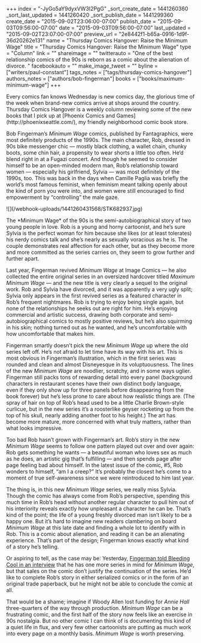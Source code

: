 +++
index = "-JyGo5aY9dyxVW3I2PgG"
_sort_create_date = 1441260360
_sort_last_updated = 1441260420
_sort_publish_date = 1441299360
create_date = "2015-09-02T23:06:00-07:00"
publish_date = "2015-09-03T09:56:00-07:00"
date = "2015-09-03T09:56:00-07:00"
last_updated = "2015-09-02T23:07:00-07:00"
preview_url = "2e8442f1-b65a-0916-1d9f-36d20262e131"
name = "Thursday Comics Hangover: Raise the Minimum Wage"
title = "Thursday Comics Hangover: Raise the Minimum Wage"
type = "Column"
link = ""
shareimage = ""
twitterauto = "One of the best relationship comics of the 90s is reborn as a comic about the alienation of divorce. "
facebookauto = ""
make_image_tweet = ""
byline = ["writers/paul-constant"]
tags_notes = ["tags/thursday-comics-hangover"]
authors_notes = ["authors/bob-fingerman"]
books = ["books/maximum-minimum-wage"]
+++
<p class="intro">Every comics fan knows Wednesday is new comics day, the glorious time of the week when brand-new comics arrive at shops around the country. Thursday Comics Hangover is a weekly column reviewing some of the new books that I pick up at [Phoenix Comics and Games](http://phoenixseattle.com/), my friendly neighborhood comic book store.</p>

Bob Fingerman’s *Minimum Wage* comics, published by Fantagraphics, were most definitely products of the 1990s. The main character, Rob, dressed in 90s bike messenger chic — mostly black clothing, a wallet chain, chunky boots, some chin hair, a propensity to wear shorts a little too often. He’d blend right in at a Fugazi concert. And though he seemed to consider himself to be an open-minded modern man, Rob’s relationship toward women — especially his girlfriend, Sylvia — was most definitely of the 1990s, too. This was back in the days when Camille Paglia was briefly the world’s most famous feminist, when feminism meant talking openly about the kind of porn you were into, and women were still encouraged to find empowerment by “controlling” the male gaze. 

<p class="image-left">![](/webhook-uploads/1441260431568/STK682937.jpg)</p>The *Minimum Wage* of the 90s is the semi-autobiographical story of two young people in love. Rob is a young and horny cartoonist, and he’s sure Sylvia is the perfect woman for him because she likes (or at least tolerates) his nerdy comics talk and she’s nearly as sexually voracious as he is. The couple demonstrates real affection for each other, but as they become more and more committed as the series carries on, they seem to grow further and further apart.

Last year, Fingerman revived *Minimum Wage* at Image Comics — he also collected the entire original series in an oversized hardcover titled *Maximum Minimum Wage* — and the new title is very clearly a sequel to the original work. Rob and Sylvia have divorced, and it was apparently a very ugly split; Sylvia only appears in the first revived series as a featured character in Rob’s frequent nightmares. Rob is trying to enjoy being single again, but none of the relationships he seeks out are right for him. He’s enjoying commercial and artistic success, drawing both corporate and semi-autobiographical comics to mostly positive reviews, but he’s also squirming in his skin; nothing turned out as he wanted, and he’s uncomfortable with how uncomfortable that makes him.

Fingerman smartly doesn’t pick the new *Minimum Wage* up where the old series left off. He’s not afraid to let time have its way with his art. This is most obvious in Fingerman’s illustration, which in the first series was rounded and clean and almost Disneyesque in its voluptuousness. The lines of the  new *Minimum Wage* are noodlier, scratchy, and in some ways uglier. Fingerman still packs tons of rewarding detail into every panel (background characters in restaurant scenes have their own distinct body language, even if they only show up for three panels before disappearing from the book forever) but he’s less prone to care about how realistic things are. (The spray of hair on top of Rob’s head used to be a little Charlie Brown-style curlicue, but in the new series it’s a roosterlike geyser rocketing up from the top of his skull, nearly adding another foot to his height.) The art has become more mature, more concerned with what truly matters, rather than what looks impressive.

Too bad Rob hasn’t grown with Fingerman’s art. Rob’s story in the new *Minimum Wage* seems to follow one pattern played out over and over again: Rob gets something he wants — a beautiful woman who loves sex as much as he does, an artistic gig that’s fulfilling — and then spends page after page feeling bad about himself. In the latest issue of the comic, #5, Rob wonders to himself, “am I a creep?” It’s probably the closest he’s come to a moment of true self-awareness since we were reintroduced to him last year.

The thing is, in this new *Minimum Wage* series, we really miss Sylvia. Though the comic has always come from Rob’s perspective, spending this much time in Rob’s head without another regular character to pull him out of his interiority reveals exactly how unpleasant a character he can be. That’s kind of the point; the life of a young freshly divorced man isn’t likely to be a happy one. But it’s hard to imagine new readers clambering on board *Minimum Wage* at this late date and finding a whole lot to identify with in Rob. This is a comic about alienation, and reading it can be an alienating experience. That’s part of the design; Fingerman knows exactly what kind of a story he’s telling. 

Or aspiring to tell, as the case may be: Yesterday, [Fingerman told Bleeding Cool in an interview](http://www.bleedingcool.com/2015/09/02/is-minimum-wages-fate-in-the-balance-bob-fingerman-in-the-bleeding-cool-interview-plus-5-preview/) that he has one more series in mind for *Minimum Wage*, but that sales on the comic don’t justify the continuation of the series. He’d like to complete Rob’s story in either serialized comics or in the form of an original trade paperback, but he might not be able to conclude the comic at all.

That would be a shame; imagine if Woody Allen lost funding for *Annie Hall* three-quarters of the way through production. *Minimum Wage* can be a frustrating comic, and the first half of the story now feels like an exercise in 90s nostalgia. But no other comic I can think of is documenting this kind of a quiet life in flux, and very few other cartoonists are putting as much work into every page on a monthly basis. *Minimum Wage* is worth preserving.
